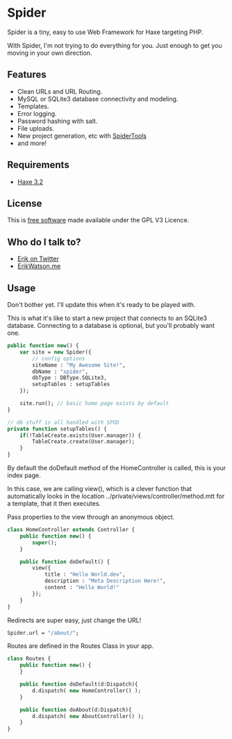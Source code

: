 Spider
======

Spider is a tiny, easy to use Web Framework for Haxe targeting PHP.

With Spider, I'm not trying to do everything for you. Just enough to get you moving in your own direction.


## Features

* Clean URLs and URL Routing.
* MySQL or SQLite3 database connectivity and modeling.
* Templates.
* Error logging.
* Password hashing with salt.
* File uploads.
* New project generation, etc with [SpiderTools](https://github.com/championchap/SpiderTools)
* and more!


## Requirements

* [Haxe 3.2](http://haxe.org)


## License

This is [free software](https://www.gnu.org/philosophy/free-sw.html) made available under the GPL V3 Licence.


## Who do I talk to?

* [Erik on Twitter](https://twitter.com/championchap)
* [ErikWatson.me](http://erikwatson.me)


## Usage

Don't bother yet. I'll update this when it's ready to be played with.

This is what it's like to start a new project that connects to an SQLite3 database. Connecting to a database is optional, but you'll probably want one. 

```haxe
public function new() {
	var site = new Spider({
		// config options
		siteName : "My Awesome Site!",
		dbName : "spider",
		dbType : DBType.SQLite3,
		setupTables : setupTables
	});

	site.run(); // basic home page exists by default
}

// db stuff is all handled with SPOD 
private function setupTables() {
	if(!TableCreate.exists(User.manager)) {
		TableCreate.create(User.manager);
	}
}
```

By default the doDefault method of the HomeController is called, this is your index page. 

In this case, we are calling view(), which is a clever function that automatically looks in the location ../private/views/controller/method.mtt for a template, that it then executes.

Pass properties to the view through an anonymous object.

```haxe
class HomeController extends Controller {
	public function new() {
		super();
	}

	public function doDefault() {
		view({
			title : "Hello World.dev",
			description : "Meta Description Here!",
			content : "Hello World!"
		});
	}
}
```

Redirects are super easy, just change the URL!

```haxe
Spider.url = "/about/";
```

Routes are defined in the Routes Class in your app.

```haxe
class Routes {
	public function new() {
	}

	public function doDefault(d:Dispatch){
		d.dispatch( new HomeController() );
	}

	public function doAbout(d:Dispatch){
		d.dispatch( new AboutController() );
	}
}
```